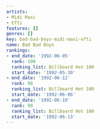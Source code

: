 ```yaml
---
artists:
- Midi Maxi
- Efti
features: []
genres: []
key: bad-bad-boys-midi-maxi-efti
name: Bad Bad Boys
rankings:
- end_date: '1992-06-05'
  rank: 100
  ranking_list: Billboard Hot 100
  start_date: '1992-05-30'
- end_date: '1992-06-12'
  rank: 98
  ranking_list: Billboard Hot 100
  start_date: '1992-06-06'
- end_date: '1992-06-19'
  rank: 98
  ranking_list: Billboard Hot 100
  start_date: '1992-06-13'
---
```


